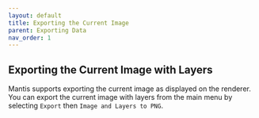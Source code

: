```yaml
---
layout: default
title: Exporting the Current Image
parent: Exporting Data
nav_order: 1
---
```


## Exporting the Current Image with Layers

Mantis supports exporting the current image as displayed on the renderer. You can export the current image with layers from the main menu by selecting `Export` then `Image and Layers to PNG`.